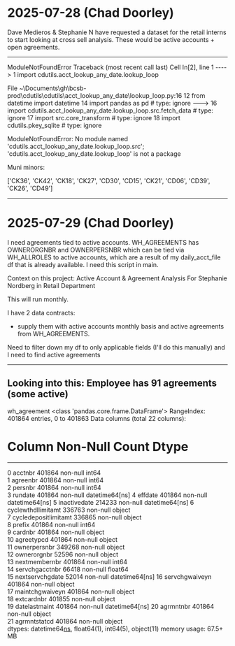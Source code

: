 # 2025-07-28 (Chad Doorley)

Dave Medieros & Stephanie N have requested a dataset for the retail interns to start looking at cross sell analysis.
These would be active accounts + open agreements. 

---------------------------------------------------------------------------
ModuleNotFoundError                       Traceback (most recent call last)
Cell In[2], line 1
----> 1 import cdutils.acct_lookup_any_date.lookup_loop

File ~\Documents\gh\bcsb-prod\cdutils\cdutils\acct_lookup_any_date\lookup_loop.py:16
     12 from datetime import datetime
     14 import pandas as pd # type: ignore
---> 16 import cdutils.acct_lookup_any_date.lookup_loop.src.fetch_data # type: ignore
     17 import src.core_transform # type: ignore
     18 import cdutils.pkey_sqlite # type: ignore

ModuleNotFoundError: No module named 'cdutils.acct_lookup_any_date.lookup_loop.src'; 'cdutils.acct_lookup_any_date.lookup_loop' is not a package


Muni minors:

['CK36',
 'CK42',
 'CK18',
 'CK27',
 'CD30',
 'CD15',
 'CK21',
 'CD06',
 'CD39',
 'CK26',
 'CD49']


 ---

 # 2025-07-29 (Chad Doorley)

I need agreements tied to active accounts.
WH_AGREEMENTS has OWNERORGNBR and OWNERPERSNBR which can be tied via WH_ALLROLES to active accounts, which are a result of my daily_acct_file df that is already available. I need this script in main.


Context on this project:
Active Account & Agreement Analysis
For Stephanie Nordberg in Retail Department

This will run monthly.

I have 2 data contracts:
- supply them with active accounts monthly basis and active agreements from WH_AGREEMENTS.

Need to filter down my df to only applicable fields (I'll do this manually) and I need to find active agreements

 ---

Looking into this:
Employee has 91 agreements (some active)
----

wh_agreement
<class 'pandas.core.frame.DataFrame'>
RangeIndex: 401864 entries, 0 to 401863
Data columns (total 22 columns):
 #   Column                Non-Null Count   Dtype         
---  ------                --------------   -----         
 0   acctnbr               401864 non-null  int64         
 1   agreenbr              401864 non-null  int64         
 2   persnbr               401864 non-null  int64         
 3   rundate               401864 non-null  datetime64[ns]
 4   effdate               401864 non-null  datetime64[ns]
 5   inactivedate          214233 non-null  datetime64[ns]
 6   cyclewthdllimitamt    336763 non-null  object        
 7   cycledepositlimitamt  336865 non-null  object        
 8   prefix                401864 non-null  int64         
 9   cardnbr               401864 non-null  object        
 10  agreetypcd            401864 non-null  object        
 11  ownerpersnbr          349268 non-null  object        
 12  ownerorgnbr           52596 non-null   object        
 13  nextmembernbr         401864 non-null  int64         
 14  servchgacctnbr        66418 non-null   float64       
 15  nextservchgdate       52014 non-null   datetime64[ns]
 16  servchgwaiveyn        401864 non-null  object        
 17  maintchgwaiveyn       401864 non-null  object        
 18  extcardnbr            401855 non-null  object        
 19  datelastmaint         401864 non-null  datetime64[ns]
 20  agrmntnbr             401864 non-null  object        
 21  agrmntstatcd          401864 non-null  object        
dtypes: datetime64[ns](5), float64(1), int64(5), object(11)
memory usage: 67.5+ MB